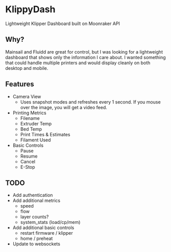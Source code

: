 # KlippyDash
Lightweight Klipper Dashboard built on Moonraker API

## Why?
Mainsail and Fluidd are great for control, but I was looking for a lightweight dashboard that shows only the information I care about.  I wanted something that could handle multiple printers and would display cleanly on both desktop and mobile.  

## Features
* Camera View
  * Uses snapshot modes and refreshes every 1 second.  If you mouse over the image, you will get a video feed.
* Printing Metrics
  * Filename
  * Extruder Temp
  * Bed Temp
  * Print Times & Estimates
  * Filament Used
* Basic Controls
  * Pause
  * Resume
  * Cancel
  * E-Stop

## TODO
* Add authentication
* Add additional metrics
  * speed
  * flow
  * layer counts?
  * system_stats (load/cp/mem)
* Add additional basic controls
  * restart firmware / klipper
  * home / preheat
* Update to websockets
